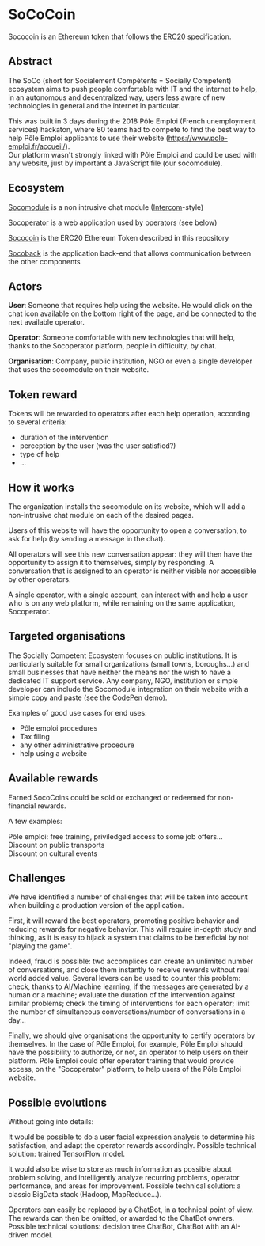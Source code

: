 # SoCoCoin

Sococoin is an Ethereum token that follows the
[ERC20](https://github.com/ethereum/EIPs/blob/master/EIPS/eip-20.md) specification.

## Abstract

The SoCo (short for Socialement Compétents = Socially Competent) ecosystem aims
to push people comfortable with IT and the internet to help, in an autonomous
and decentralized way, users less aware of new technologies in general and the
internet in particular.

This was built in 3 days during the 2018 Pôle Emploi (French unemployment
services) hackaton, where 80 teams had to compete to find the best way to
help Pôle Emploi applicants to use their website
(https://www.pole-emploi.fr/accueil/).  
Our platform wasn't strongly linked with Pôle Emploi and could be used with
any website, just by important a JavaScript file (our socomodule).

## Ecosystem

[Socomodule](https://github.com/socialement-competents/socomodule)
is a non intrusive chat module ([Intercom](https://www.intercom.com/)-style)

[Socoperator](https://github.com/socialement-competents/socoperator)
is a web application used by operators (see below)

[Sococoin](https://github.com/socialement-competents/sococoin)
is the ERC20 Ethereum Token described in this repository

[Socoback](https://github.com/socialement-competents/socoback)
is the application back-end that allows communication between the other components

## Actors

**User**:
Someone that requires help using the website. He would click on the chat icon
available on the bottom right of the page, and be connected to the next available
operator.

**Operator**:
Someone comfortable with new technologies that will help, thanks to the
Socoperator platform, people in difficulty, by chat.

**Organisation**:
Company, public institution, NGO or even a single developer that uses the
socomodule on their website.

## Token reward

Tokens will be rewarded to operators after each help operation, according to
several criteria:
- duration of the intervention
- perception by the user (was the user satisfied?)
- type of help
- ...

## How it works

The organization installs the socomodule on its website, which will add
a non-intrusive chat module on each of the desired pages.

Users of this website will have the opportunity to open a conversation,
to ask for help (by sending a message in the chat).

All operators will see this new conversation appear: they will then have
the opportunity to assign it to themselves, simply by responding. A
conversation that is assigned to an operator is neither visible nor accessible
by other operators.

A single operator, with a single account, can interact with and help a user who
is on any web platform, while remaining on the same application, Socoperator.

## Targeted organisations

The Socially Competent Ecosystem focuses on public institutions. It is particularly
suitable for small organizations (small towns, boroughs...) and small businesses
that have neither the means nor the wish to have a dedicated IT support service.
Any company, NGO, institution or simple developer can include the Socomodule
integration on their website with a simple copy and paste
(see the [CodePen](https://codepen.io/tsauvajon/pen/JvmrEo) demo).

Examples of good use cases for end uses:
- Pôle emploi procedures
- Tax filing
- any other administrative procedure
- help using a website

## Available rewards

Earned SocoCoins could be sold or exchanged or redeemed for non-financial rewards.

A few examples:

Pôle emploi: free training, priviledged access to some job offers...  
Discount on public transports  
Discount on cultural events  

## Challenges

We have identified a number of challenges that will be taken into account when
building a production version of the application.

First, it will reward the best operators, promoting positive behavior and
reducing rewards for negative behavior. This will require in-depth study and
thinking, as it is easy to hijack a system that claims to be beneficial by not
"playing the game".

Indeed, fraud is possible: two accomplices can create an unlimited number of
conversations, and close them instantly to receive rewards without real world
added value. Several levers can be used to counter this problem: check, thanks
to AI/Machine learning, if the messages are generated by a human or a machine;
evaluate the duration of the intervention against similar problems; check the
timing of interventions for each operator; limit the number of simultaneous
conversations/number of conversations in a day...

Finally, we should give organisations the opportunity to certify operators by
themselves. In the case of Pôle Emploi, for example, Pôle Emploi should have the
possibility to authorize, or not, an operator to help users on their platform.
Pôle Emploi could offer operator training that would provide access, on the
"Socoperator" platform, to help users of the Pôle Emploi website.

## Possible evolutions

Without going into details:

It would be possible to do a user facial expression analysis to determine his
satisfaction, and adapt the operator rewards accordingly. Possible technical
solution: trained TensorFlow model.

It would also be wise to store as much information as possible about problem
solving, and intelligently analyze recurring problems, operator performance,
and areas for improvement. Possible technical solution: a classic BigData stack
(Hadoop, MapReduce...).

Operators can easily be replaced by a ChatBot, in a technical point of view. The
rewards can then be omitted, or awarded to the ChatBot owners. Possible
technical solutions: decision tree ChatBot, ChatBot with an AI-driven model.

